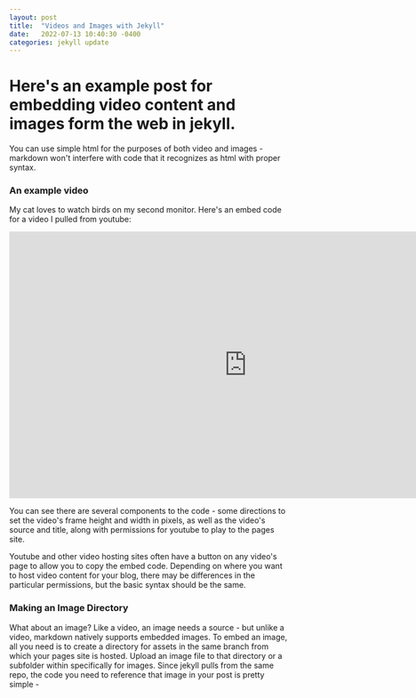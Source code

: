 ```yaml
---
layout: post
title:  "Videos and Images with Jekyll"
date:   2022-07-13 10:40:30 -0400
categories: jekyll update
---
```


# Here's an example post for embedding video content and images form the web in jekyll.
You can use simple html for the purposes of both video and images - markdown won't interfere with code that it recognizes as html with proper syntax.

### An example video
My cat loves to watch birds on my second monitor. Here's an embed code for a video I pulled from youtube:

<iframe width="853" height="480" src="https://www.youtube.com/embed/xbs7FT7dXYc" title="Videos for Cats to Watch - 8 Hour Birds Bonanza - Cat TV Bird Watch" frameborder="0" allow="accelerometer; autoplay; clipboard-write; encrypted-media; gyroscope; picture-in-picture" allowfullscreen></iframe>

You can see there are several components to the code - some directions to set the video's frame height and width in pixels, as well as the video's source and title, along with permissions for youtube to play to the pages site.

Youtube and other video hosting sites often have a button on any video's page to allow you to copy the embed code. Depending on where you want to host video content for your blog, there may be differences in the particular permissions, but the basic syntax should be the same. 

### Making an Image Directory

What about an image? Like a video, an image needs a source - but unlike a video, markdown natively supports embedded images. To embed an image, all you need is to create a directory for assets in the same branch from which your pages site is hosted.
Upload an image file to that directory or a subfolder within specifically for images. Since jekyll pulls from the same repo, the code you need to reference that image in your post is pretty simple - 
